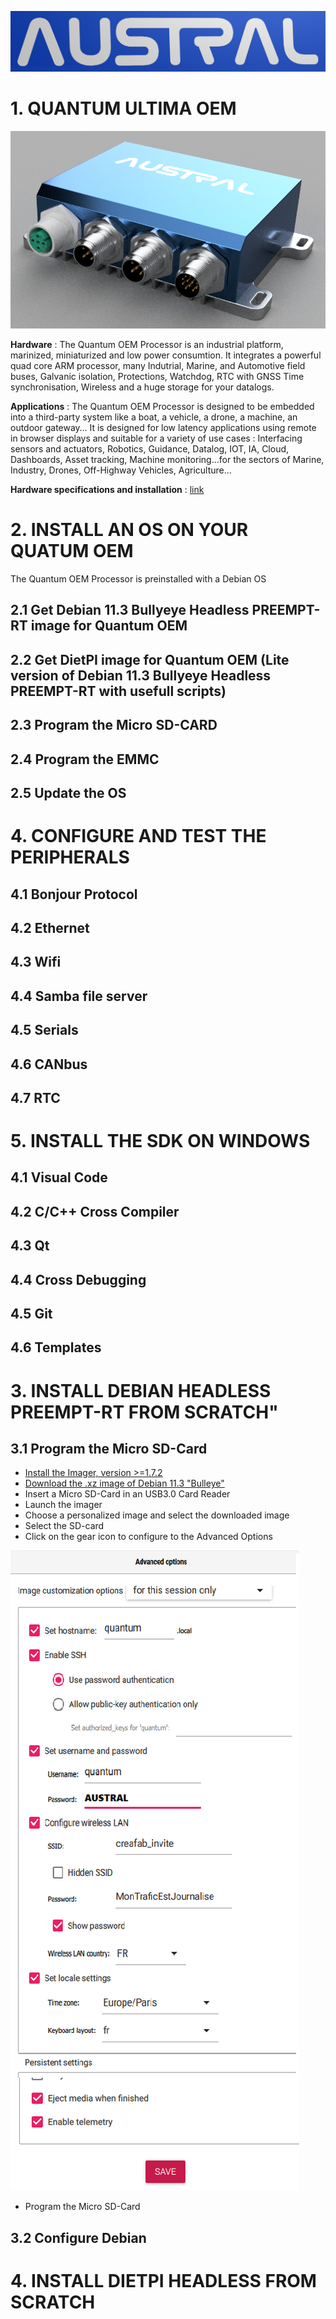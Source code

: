 ![Logo](/images/LogoAustral.png)

# 1. QUANTUM ULTIMA OEM
![QuantumUltima](/images/QuantumUltima.png)

**Hardware** : The Quantum OEM Processor is an industrial platform, marinized, miniaturized and low power consumtion. It integrates a powerful quad core ARM processor, many Indutrial, Marine, and Automotive field buses, Galvanic isolation, Protections, Watchdog, RTC with GNSS Time synchronisation, Wireless and a huge storage for your datalogs.

**Applications** : The Quantum OEM Processor is designed to be embedded into a third-party system like a boat, a vehicle, a drone, a machine, an outdoor gateway…
It is designed for low latency applications using remote in browser displays and suitable for a variety of use cases : Interfacing sensors and actuators, Robotics, Guidance, Datalog, IOT, IA, Cloud, Dashboards, Asset tracking, Machine monitoring…for the sectors of Marine, Industry, Drones, Off-Highway Vehicles, Agriculture…

**Hardware specifications and installation** : [link](https://github.com/austral-electronics/QuantumUltima/tree/main/pdf/Quantum_OEM_02_Brief.pdf)

# 2. INSTALL AN OS ON YOUR QUATUM OEM
The Quantum OEM Processor is preinstalled with a Debian OS
## 2.1 Get Debian 11.3 Bullyeye Headless PREEMPT-RT image for Quantum OEM
## 2.2 Get DietPI image for Quantum OEM (Lite version of Debian 11.3 Bullyeye Headless PREEMPT-RT with usefull scripts)
## 2.3 Program the Micro SD-CARD
## 2.4 Program the EMMC
## 2.5 Update the OS

# 4. CONFIGURE AND TEST THE PERIPHERALS
## 4.1 Bonjour Protocol
## 4.2 Ethernet
## 4.3 Wifi
## 4.4 Samba file server
## 4.5 Serials
## 4.6 CANbus
## 4.7 RTC

# 5. INSTALL THE SDK ON WINDOWS
## 4.1 Visual Code
## 4.2 C/C++ Cross Compiler
## 4.3 Qt
## 4.4 Cross Debugging
## 4.5 Git
## 4.6 Templates

# 3. INSTALL DEBIAN HEADLESS PREEMPT-RT FROM SCRATCH"
## 3.1 Program the Micro SD-Card
* [Install the Imager, version >=1.7.2](https://downloads.raspberrypi.org/imager/)
* [Download the .xz image of Debian 11.3 "Bulleye"](https://downloads.raspberrypi.org/raspios_lite_arm64/images/raspios_lite_arm64-2022-04-07/)
* Insert a Micro SD-Card in an USB3.0 Card Reader
* Launch the imager
* Choose a personalized image and select the downloaded image
* Select the SD-card
* Click on the gear icon to configure to the Advanced Options  

![Advanced Options](/images/AdvancedOptions.png)

* Program the Micro SD-Card

## 3.2 Configure Debian 

# 4. INSTALL DIETPI HEADLESS FROM SCRATCH
